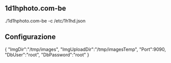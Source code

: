 ## 1d1hphoto.com-be

./1d1hphoto.com-be -c /etc/1h1hd.json


## Configurazione

{
  "ImgDir":"/tmp/images",
  "ImgUploadDir":"/tmp/imagesTemp",
  "Port":9090,
  "DbUser":"root",
  "DbPassword":"root"
}



